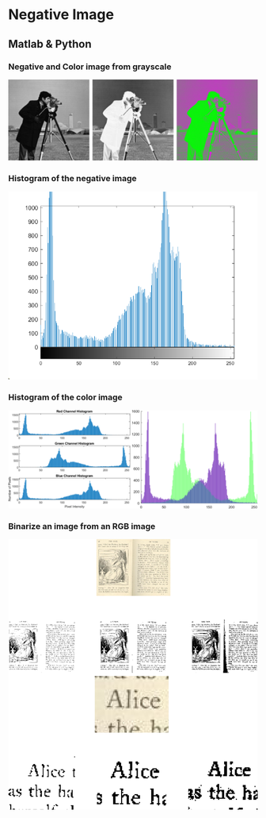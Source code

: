 # Negative Image
## Matlab & Python

### Negative and Color image from grayscale
<div align="center">
<img src="assets/Image Test.png">
</div>

### Histogram of the negative image
<div align="center">
<img src="assets/Histogram Negative.bmp">
</div>

### Histogram of the color image
<div align="center">
<img src="assets/Histogram Color.png">
</div>

### Binarize an image from an RGB image
<div align="center">
<img src="assets/Alice Binarize.png">
</div>